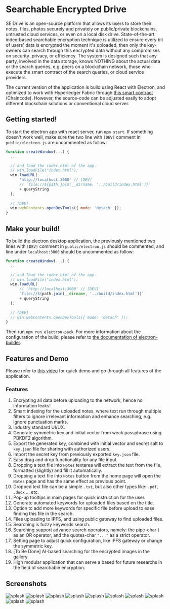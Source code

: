 # Searchable Encrypted Drive

SE Drive is an open-source platform that allows its users to store
their notes, files, photos securely and privately on public/private blockchains,
untrusted cloud services, or even on a local disk drive.
State-of-the-art index-based searchable encryption technique is utilized to
ensure every bit of users' data is encrypted the moment it's uploaded, then only the
key-owners can search through this encrypted data without any compromises on security ,privacy, or efficiency. The system is designed such that
any party, involved in the data storage, knows NOTHING about the actual data or the search queries, e.g. peers on a blockchain network, those who
execute the smart contract of the search queries, or cloud service providers.

The current version of the application is build using React with Electron, and optimized to work with Hyperledger Fabric through [this smart contract](https://github.com/MahmoudRe/sse-chaincode) (Chaincode). However, the source-code can be adjusted easily to adopt different blockchain solutions or conventional cloud server.

## Getting started!

To start the electron app with react server, run `npm start`. If something doesn't work well, make sure the two line with `[DEV]` comment in `public/electron.js` are uncommented as follow:

```js
function createWindow(...) {
  ...

  // and load the index.html of the app.
  // win.loadFile("index.html");
  win.loadURL(
      'http://localhost:3000' // [DEV]
      // `file://${path.join(__dirname, '../build/index.html')}`
      + queryString
  );
  
  // [DEV]
  win.webContents.openDevTools({ mode: 'detach' });
}
```

## Make your build!
To build the electron desktop application, the previously mentioned two lines with `[DEV]` comment in `public/electron.js` should be commented, and line under `localhost:3000` should be uncommented as follow:
```js
function createWindow(...) {
  ...

  // and load the index.html of the app.
  // win.loadFile("index.html");
  win.loadURL(
      // 'http://localhost:3000' // [DEV]
      `file://${path.join(__dirname, '../build/index.html')}`
      + queryString
  );
  
  // [DEV]
  // win.webContents.openDevTools({ mode: 'detach' });
}
```

Then run `npm run electron-pack`. For more information about the configuration of the build, please refer to [the documentation of electron-builder](https://www.electron.build/configuration/configuration).

## Features and Demo
Please refer to [this video](https://youtu.be/G5cf7AmIuX4) for quick demo and go through all features of the application.

### Features
1. Encrypting all data before uploading to the network, hence no information leaks!
1. Smart indexing for the uploaded notes, where text run through multiple filters to ignore irrelevant information and enhance searching, e.g. ignore punctuation marks.
1. Industry standard UI/UX.
1. Generate symmetric key and initial vector from weak passphrase using PBKDF2 algorithm.
1. Export the generated key, combined with initial vector and secret salt to `key.json` file for sharing with authorized users.
1. Import the secret key from previously exported `key.json` file.
1. Easy drag and drop functionality for any file input.
1. Dropping a text file into `Notes` textarea will extract the text from the file, formatted (slightly) and fill it automatically.
1. Dropping a text file into `Notes` button from the home page will open the `Notes` page and has the same effect as previous point.
1. Dropped text file can be a simple `.txt`, but also other types like: `.pdf`, `.docx` ... etc. 
1. Pop-up tooltips in main pages for quick instruction for the user.
1. Generate automated keywords for uploaded files based on the title.
1. Option to add more keywords for specific file before upload to ease finding this file in the search.
1. Files uploading to IPFS, and using public gateway to find uploaded files.
1. Searching is fuzzy keywords search.
1. Searching support advance search operators, namely: the pipe-char `|` as an OR operator, and the quotes-char `"..."` as a strict operator.
1. Setting page to adjust quick configuration, like IPFS gateway or change the symmetric key.
1. [To Be Done] AI-based searching for the encrypted images in the gallery.
1. High modular application that can serve a based for future researchs in the field of searchable encryption.

## Screenshots
![splash](screenshots/1.png)
![splash](screenshots/2.png)
![splash](screenshots/3.png)
![splash](screenshots/4.png)
![splash](screenshots/5.png)
![splash](screenshots/6.png)
![splash](screenshots/7.png)
![splash](screenshots/8.png)
![splash](screenshots/9.png)
![splash](screenshots/10.png)
